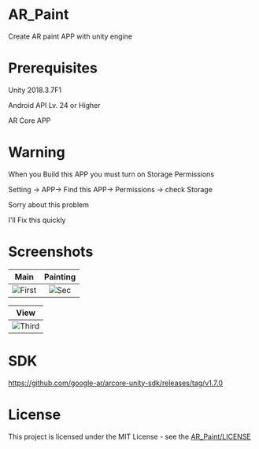 # AR_Paint
Create AR paint APP with unity engine
# Prerequisites
Unity 2018.3.7F1

Android API Lv. 24 or Higher

AR Core APP

# Warning
When you Build this APP you must turn on Storage Permissions

Setting -> APP-> Find this APP-> Permissions -> check Storage

Sorry about this problem 

I'll Fix this quickly

# Screenshots
| Main | Painting |
|:-:|:-:|
| ![First](https://user-images.githubusercontent.com/33346331/54263586-876ce000-45b4-11e9-8ed8-eaee46ebb6ac.jpg) | ![Sec](https://user-images.githubusercontent.com/33346331/54263592-89cf3a00-45b4-11e9-979e-a30c4d91cfef.jpg) |

| View |
|:-:|
| ![Third](https://user-images.githubusercontent.com/33346331/54263590-889e0d00-45b4-11e9-9108-6d9392fdd021.jpg) |


# SDK
https://github.com/google-ar/arcore-unity-sdk/releases/tag/v1.7.0

# License
This project is licensed under the MIT License - see the [AR_Paint/LICENSE](LICENSE)

